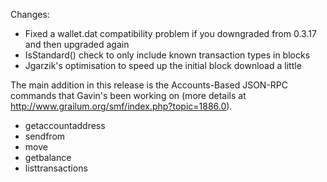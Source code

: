 Changes:
* Fixed a wallet.dat compatibility problem if you downgraded from 0.3.17 and then upgraded again
* IsStandard() check to only include known transaction types in blocks
* Jgarzik's optimisation to speed up the initial block download a little

The main addition in this release is the Accounts-Based JSON-RPC commands that Gavin's been working on (more details at http://www.grailum.org/smf/index.php?topic=1886.0).  
* getaccountaddress
* sendfrom
* move
* getbalance
* listtransactions
